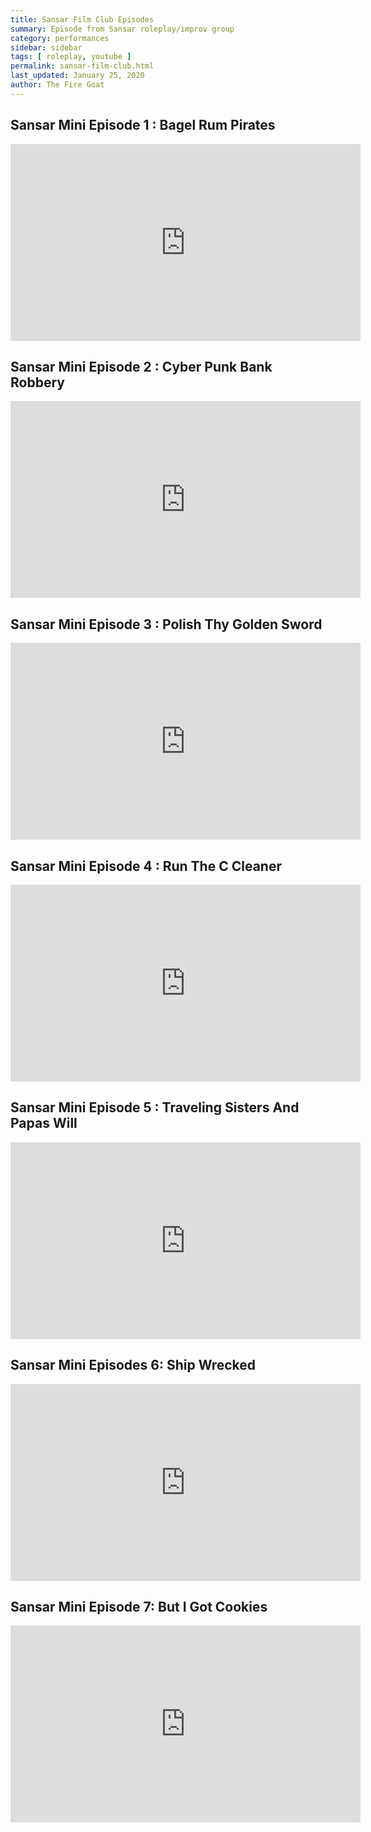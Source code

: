 ```yaml
---
title: Sansar Film Club Episodes
summary: Episode from Sansar roleplay/improv group
category: performances
sidebar: sidebar
tags: [ roleplay, youtube ]
permalink: sansar-film-club.html
last_updated: January 25, 2020
author: The Fire Goat
---
```


## Sansar Mini Episode 1 : Bagel Rum Pirates


<iframe width="560" height="315" src="https://www.youtube.com/embed/E6sGIs3AwKg" frameborder="0" allow="accelerometer; autoplay; encrypted-media; gyroscope; picture-in-picture" allowfullscreen></iframe>

## Sansar Mini Episode 2 : Cyber Punk Bank Robbery

<iframe width="560" height="315" src="https://www.youtube.com/embed/zGSo8jcs658" frameborder="0" allow="accelerometer; autoplay; encrypted-media; gyroscope; picture-in-picture" allowfullscreen></iframe>

## Sansar Mini Episode 3 : Polish Thy Golden Sword

<iframe width="560" height="315" src="https://www.youtube.com/embed/XXCQQLj-coA" frameborder="0" allow="accelerometer; autoplay; encrypted-media; gyroscope; picture-in-picture" allowfullscreen></iframe>


## Sansar Mini Episode 4 : Run The C Cleaner

<iframe width="560" height="315" src="https://www.youtube.com/embed/kOsyyTBhvng" frameborder="0" allow="accelerometer; autoplay; encrypted-media; gyroscope; picture-in-picture" allowfullscreen></iframe>


## Sansar Mini Episode 5 : Traveling Sisters And Papas Will

<iframe width="560" height="315" src="https://www.youtube.com/embed/oGS73Gwjtjc" frameborder="0" allow="accelerometer; autoplay; encrypted-media; gyroscope; picture-in-picture" allowfullscreen></iframe>

## Sansar Mini Episodes 6: Ship Wrecked

<iframe width="560" height="315" src="https://www.youtube.com/embed/Zae2N8o3cQA" frameborder="0" allow="accelerometer; autoplay; encrypted-media; gyroscope; picture-in-picture" allowfullscreen></iframe>

## Sansar Mini Episode 7: But I Got Cookies

<iframe width="560" height="315" src="https://www.youtube.com/embed/CZUJl-bl2Qg" frameborder="0" allow="accelerometer; autoplay; encrypted-media; gyroscope; picture-in-picture" allowfullscreen></iframe>
